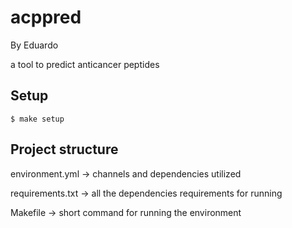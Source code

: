 # acppred

By Eduardo

a tool to predict anticancer peptides

## Setup

```
$ make setup
```
## Project structure

environment.yml -> channels and dependencies utilized 

requirements.txt -> all the dependencies requirements for running

Makefile -> short command for running the environment
